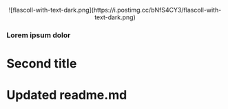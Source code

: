 <p align="center">![flascoll-with-text-dark.png](https://i.postimg.cc/bNfS4CY3/flascoll-with-text-dark.png)</p>

### Lorem ipsum dolor

# Second title

# Updated readme.md
